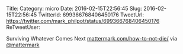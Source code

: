 Title: 
Category: micro
Date: 2016-02-15T22:56:45
Slug: 2016-02-15T22:56:45
TwitterId: 699366768406450176
TweetUrl: https://twitter.com/mark_philpot/status/699366768406450176
ReTweetUser: 

Surviving Whatever Comes Next [mattermark.com/how-to-not-die/](https://mattermark.com/how-to-not-die/) via [@mattermark](https://twitter.com/mattermark)